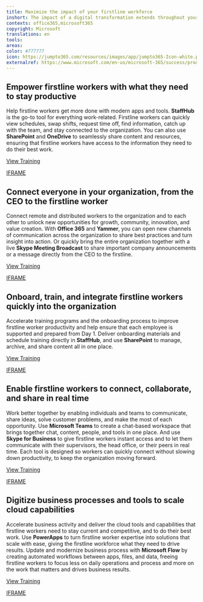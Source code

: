 ```yaml
---
title: Maximize the impact of your firstline workforce
inshort: The impact of a digital transformation extends throughout your organization, from the CEO to the firstline worker.&#xA0;As you embark on your own transformation, your firstline workforce is particularly important. You can enable firstline workers to do their best work with tools for schedule and task management, communications and community, training and onboarding, and identity and access management.
contexts: office365,microsoft365
copyright: Microsoft
translations: en
tools: 
areas: 
color: #777777
icon: https://jumpto365.com/resources/images/app/jumpto365-Icon-white.png
externalref: https://www.microsoft.com/en-us/microsoft-365/success/productivitylibrary/maximize-the-impact-of-your-firstline-workforce
---
```


## Empower firstline workers with what they need to stay productive

Help firstline workers get more done with modern apps and tools. **StaffHub** is the go-to tool for everything work-related. Firstline workers can quickly view schedules, swap shifts, request time off, find information, catch up with the team, and stay connected to the organization. You can also use **SharePoint** and **OneDrive** to seamlessly share content and resources, ensuring that firstline workers have access to the information they need to do their best work.

[View Training](https://support.office.com/article/Getting-started-with-Microsoft-StaffHub-92e9480f-0a37-47d2-ac96-2d11ee5f0656)

[IFRAME](https://www.microsoft.com/en-us/videoplayer/embed/RE1TjQX)

## Connect everyone in your organization, from the CEO to the firstline worker

Connect remote and distributed workers to the organization and to each other to unlock new opportunities for growth, community, innovation, and value creation. With **Office 365** and **Yammer**, you can open new channels of communication across the organization to share best practices and turn insight into action. Or quickly bring the entire organization together with a live **Skype Meeting Broadcast** to share important company announcements or a message directly from the CEO to the firstline.

[View Training](https://support.office.com/article/Communicate-in-groups-52db606b-2f29-4a9a-8cbb-b43bf2a27d2e)

[IFRAME](https://www.microsoft.com/en-us/videoplayer/embed/RE1TwWh)

## Onboard, train, and integrate firstline workers quickly into the organization

Accelerate training programs and the onboarding process to improve firstline worker productivity and help ensure that each employee is supported and prepared from Day 1. Deliver onboarding materials and schedule training directly in **StaffHub**, and use **SharePoint** to manage, archive, and share content all in one place.

[View Training](https://support.office.com/article/Get-started-with-SharePoint-909ec2f0-05c8-4e92-8ad3-3f8b0b6cf261)

[IFRAME](https://www.microsoft.com/en-us/videoplayer/embed/RE1TwWx)

## Enable firstline workers to connect, collaborate, and share in real time

Work better together by enabling individuals and teams to communicate, share ideas, solve customer problems, and make the most of each opportunity. Use **Microsoft Teams** to create a chat-based workspace that brings together chat, content, people, and tools in one place. And use **Skype for Business** to give firstline workers instant access and to let them communicate with their supervisors, the head office, or their peers in real time. Each tool is designed so workers can quickly connect without slowing down productivity, to keep the organization moving forward.

[View Training](https://support.office.com/article/Microsoft-Teams-Quick-Start-422bf3aa-9ae8-46f1-83a2-e65720e1a34d)

[IFRAME](https://www.microsoft.com/en-us/videoplayer/embed/RE1Tmr7)

## Digitize business processes and tools to scale cloud capabilities

Accelerate business activity and deliver the cloud tools and capabilities that firstline workers need to stay current and competitive, and to do their best work. Use **PowerApps** to turn firstline worker expertise into solutions that scale with ease, giving the firstline workforce what they need to drive results. Update and modernize business process with **Microsoft Flow** by creating automated workflows between apps, files, and data, freeing firstline workers to focus less on daily operations and process and more on the work that matters and drives business results.

[View Training](https://support.office.com/article/Create-a-PowerApp-for-a-list-in-SharePoint-Online-9338b2d2-67ac-4b81-8e67-97da27e5e9ab)

[IFRAME](https://www.microsoft.com/en-us/videoplayer/embed/RE1UEX1)

